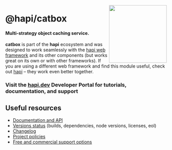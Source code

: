<a href="https://hapi.dev"><img src="https://raw.githubusercontent.com/hapijs/assets/master/images/family.png" width="180px" align="right" /></a>

# @hapi/catbox

#### Multi-strategy object caching service.

**catbox** is part of the **hapi** ecosystem and was designed to work seamlessly with the [hapi web framework](https://hapi.dev) and its other components (but works great on its own or with other frameworks). If you are using a different web framework and find this module useful, check out [hapi](https://hapi.dev) – they work even better together.

### Visit the [hapi.dev](https://hapi.dev) Developer Portal for tutorials, documentation, and support

## Useful resources

- [Documentation and API](https://hapi.dev/family/catbox/)
- [Versions status](https://hapi.dev/resources/status/#catbox) (builds, dependencies, node versions, licenses, eol)
- [Changelog](https://hapi.dev/family/catbox/changelog/)
- [Project policies](https://hapi.dev/policies/)
- [Free and commercial support options](https://hapi.dev/support/)
